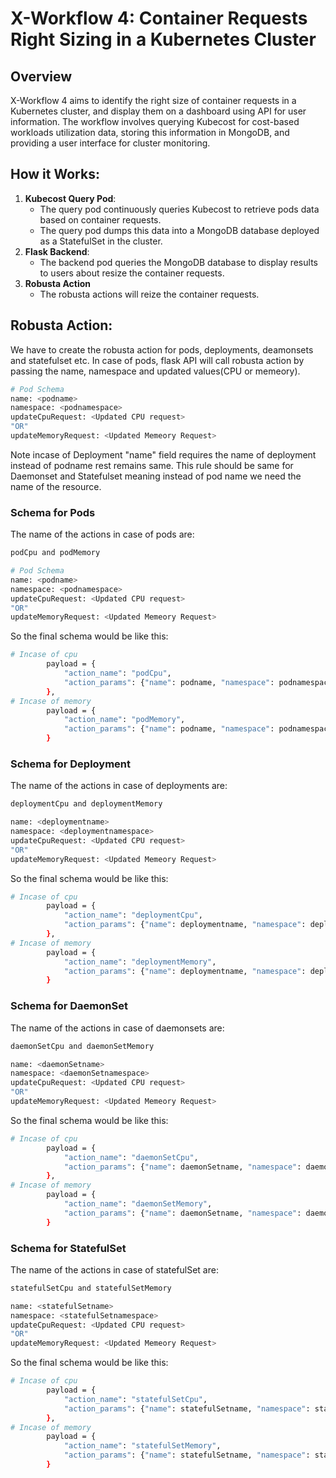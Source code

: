 
# X-Workflow 4: Container Requests Right Sizing in a Kubernetes Cluster

## Overview

X-Workflow 4 aims to identify the right size of container requests in a Kubernetes cluster, and display them on a dashboard using API for user information. The workflow involves querying Kubecost for cost-based workloads utilization data, storing this information in MongoDB, and providing a user interface for cluster monitoring.



## How it Works:

1. **Kubecost Query Pod**:
   - The query pod continuously queries Kubecost to retrieve pods data based on container requests.
   - The query pod dumps this data into a MongoDB database deployed as a StatefulSet in the cluster.
2. **Flask Backend**:
   - The backend pod queries the MongoDB database to display results to users about resize the container requests.
3. **Robusta Action**
   - The robusta actions will reize the container requests.

## Robusta Action:
We have to create the robusta action for pods, deployments, deamonsets and statefulset etc.
In case of pods, flask API will call robusta action by passing the name, namespace and updated values(CPU or memeory).
```bash
# Pod Schema
name: <podname>
namespace: <podnamespace>
updateCpuRequest: <Updated CPU request> 
"OR"  
updateMemoryRequest: <Updated Memeory Request>
```
Note incase of Deployment "name" field requires the name of deployment instead of podname rest remains same. This rule should be same for Daemonset and Statefulset meaning instead of pod name we need the name of the resource.

### Schema for Pods
The name of the actions in case of pods are:
```bash
podCpu and podMemory
```
```bash
# Pod Schema
name: <podname>
namespace: <podnamespace>
updateCpuRequest: <Updated CPU request> 
"OR"  
updateMemoryRequest: <Updated Memeory Request>
```
So the final schema would be like this:
```bash
# Incase of cpu
        payload = {
            "action_name": "podCpu",
            "action_params": {"name": podname, "namespace": podnamespace,"updateCpuRequest":cpuRequests}
        },
# Incase of memory
        payload = {
            "action_name": "podMemory",
            "action_params": {"name": podname, "namespace": podnamespace,"updateMemoryRequest":cpuRequests}
        }
```
### Schema for Deployment 
The name of the actions in case of deployments are:
```bash
deploymentCpu and deploymentMemory
```
```bash
name: <deploymentname>
namespace: <deploymentnamespace>
updateCpuRequest: <Updated CPU request> 
"OR"  
updateMemoryRequest: <Updated Memeory Request>
```
So the final schema would be like this:
```bash
# Incase of cpu
        payload = {
            "action_name": "deploymentCpu",
            "action_params": {"name": deploymentname, "namespace": deploymentnamespace,"updateCpuRequest":cpuRequests}
        },
# Incase of memory
        payload = {
            "action_name": "deploymentMemory",
            "action_params": {"name": deploymentname, "namespace": deploymentnamespace, "updateMemoryRequest":cpuRequests}
        }
```
### Schema for DaemonSet 
The name of the actions in case of daemonsets are:
```bash
daemonSetCpu and daemonSetMemory
```
```bash
name: <daemonSetname>
namespace: <daemonSetnamespace>
updateCpuRequest: <Updated CPU request> 
"OR"  
updateMemoryRequest: <Updated Memeory Request>
```
So the final schema would be like this:
```bash
# Incase of cpu
        payload = {
            "action_name": "daemonSetCpu",
            "action_params": {"name": daemonSetname, "namespace": daemonSetnamespace,"updateCpuRequest":cpuRequests}
        },
# Incase of memory
        payload = {
            "action_name": "daemonSetMemory",
            "action_params": {"name": daemonSetname, "namespace": daemonSetnamespace, "updateMemoryRequest":cpuRequests}
        }
```
### Schema for StatefulSet 
The name of the actions in case of statefulSet are:
```bash
statefulSetCpu and statefulSetMemory
```
```bash
name: <statefulSetname>
namespace: <statefulSetnamespace>
updateCpuRequest: <Updated CPU request> 
"OR"  
updateMemoryRequest: <Updated Memeory Request>
```
So the final schema would be like this:
```bash
# Incase of cpu
        payload = {
            "action_name": "statefulSetCpu",
            "action_params": {"name": statefulSetname, "namespace": statefulSetnamespace,"updateCpuRequest":cpuRequests}
        },
# Incase of memory
        payload = {
            "action_name": "statefulSetMemory",
            "action_params": {"name": statefulSetname, "namespace": statefulSetnamespace, "updateMemoryRequest":cpuRequests}
        }
```